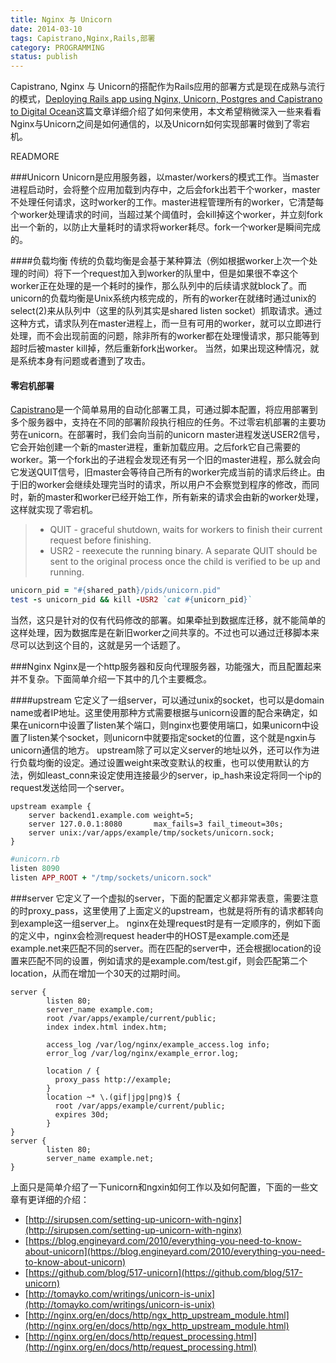 ```yaml
---
title: Nginx 与 Unicorn
date: 2014-03-10
tags: Capistrano,Nginx,Rails,部署
category: PROGRAMMING
status: publish
---
```

Capistrano, Nginx 与 Unicorn的搭配作为Rails应用的部署方式是现在成熟与流行的模式，[Deploying Rails app using Nginx, Unicorn, Postgres and Capistrano to Digital Ocean](https://coderwall.com/p/yz8cha)这篇文章详细介绍了如何来使用，本文希望稍微深入一些来看看Nginx与Unicorn之间是如何通信的，以及Unicorn如何实现部署时做到了零宕机。

READMORE

###Unicorn
Unicorn是应用服务器，以master/workers的模式工作。当master进程启动时，会将整个应用加载到内存中，之后会fork出若干个worker，master不处理任何请求，这时worker的工作。master进程管理所有的worker，它清楚每个worker处理请求的时间，当超过某个阈值时，会kill掉这个worker，并立刻fork出一个新的，以防止大量耗时的请求将worker耗尽。fork一个worker是瞬间完成的。

####负载均衡
传统的负载均衡是会基于某种算法（例如根据worker上次一个处理的时间）将下一个request加入到worker的队里中，但是如果很不幸这个worker正在处理的是一个耗时的操作，那么队列中的后续请求就block了。而unicorn的负载均衡是Unix系统内核完成的，所有的worker在就绪时通过unix的select(2)来从队列中（这里的队列其实是shared listen socket）抓取请求。通过这种方式，请求队列在master进程上，而一旦有可用的worker，就可以立即进行处理，而不会出现前面的问题，除非所有的worker都在处理慢请求，那只能等到超时后被master kill掉，然后重新fork出worker。
当然，如果出现这种情况，就是系统本身有问题或者遭到了攻击。

#### 零宕机部署
[Capistrano](http://capistranorb.com)是一个简单易用的自动化部署工具，可通过脚本配置，将应用部署到多个服务器中，支持在不同的部署阶段执行相应的任务。不过零宕机部署的主要功劳在unicorn。在部署时，我们会向当前的unicorn master进程发送USER2信号，它会开始创建一个新的master进程，重新加载应用。之后fork它自己需要的worker。第一个fork出的子进程会发现还有另一个旧的master进程，那么就会向它发送QUIT信号，旧master会等待自己所有的worker完成当前的请求后终止。由于旧的worker会继续处理完当时的请求，所以用户不会察觉到程序的修改，而同时，新的master和worker已经开始工作，所有新来的请求会由新的worker处理，这样就实现了零宕机。
> * QUIT - graceful shutdown, waits for workers to finish their current request before finishing.
> * USR2 - reexecute the running binary. A separate QUIT should be sent to the original process once the child is verified to be up and running.

```ruby
unicorn_pid = "#{shared_path}/pids/unicorn.pid"
test -s unicorn_pid && kill -USR2 `cat #{unicorn_pid}`
```
当然，这只是针对的仅有代码修改的部署。如果牵扯到数据库迁移，就不能简单的这样处理，因为数据库是在新旧worker之间共享的。不过也可以通过迁移脚本来尽可以达到这个目的，这就是另一个话题了。

###Nginx
Nginx是一个http服务器和反向代理服务器，功能强大，而且配置起来并不复杂。下面简单介绍一下其中的几个主要概念。

####upstream
它定义了一组server，可以通过unix的socket，也可以是domain name或者IP地址。这里使用那种方式需要根据与unicorn设置的配合来确定，如果在unicorn中设置了listen某个端口，则nginx也要使用端口，如果unicorn中设置了listen某个socket，则unicorn中就要指定socket的位置，这个就是ngxin与unicorn通信的地方。
upstream除了可以定义server的地址以外，还可以作为进行负载均衡的设定。通过设置weight来改变默认的权重，也可以使用默认的方法，例如least_conn来设定使用连接最少的server，ip_hash来设定将同一个ip的request发送给同一个server。

```nginx
upstream example {
    server backend1.example.com weight=5;
    server 127.0.0.1:8080       max_fails=3 fail_timeout=30s;
    server unix:/var/apps/example/tmp/sockets/unicorn.sock;
}
```

```ruby
#unicorn.rb
listen 8090
listen APP_ROOT + "/tmp/sockets/unicorn.sock"
```
###server
它定义了一个虚拟的server，下面的配置定义都非常表意，需要注意的时proxy_pass，这里使用了上面定义的upstream，也就是将所有的请求都转向到example这一组server上。
nginx在处理request时是有一定顺序的，例如下面的定义中，nginx会检测request header中的HOST是example.com还是example.net来匹配不同的server。而在匹配的server中，还会根据location的设置来匹配不同的设置，例如请求的是example.com/test.gif，则会匹配第二个location，从而在增加一个30天的过期时间。

```nginx
server {
        listen 80;
        server_name example.com;
        root /var/apps/example/current/public;
        index index.html index.htm;

        access_log /var/log/nginx/example_access.log info;
        error_log /var/log/nginx/example_error.log;

        location / {
          proxy_pass http://example;
        }
        location ~* \.(gif|jpg|png)$ {
          root /var/apps/example/current/public;
          expires 30d;
        }
}
server {
        listen 80;
        server_name example.net;
}
```

上面只是简单介绍了一下unicorn和ngxin如何工作以及如何配置，下面的一些文章有更详细的介绍：

* [http://sirupsen.com/setting-up-unicorn-with-nginx](http://sirupsen.com/setting-up-unicorn-with-nginx)
* [https://blog.engineyard.com/2010/everything-you-need-to-know-about-unicorn](https://blog.engineyard.com/2010/everything-you-need-to-know-about-unicorn)
* [https://github.com/blog/517-unicorn](https://github.com/blog/517-unicorn)
* [http://tomayko.com/writings/unicorn-is-unix](http://tomayko.com/writings/unicorn-is-unix)
* [http://nginx.org/en/docs/http/ngx_http_upstream_module.html](http://nginx.org/en/docs/http/ngx_http_upstream_module.html)
* [http://nginx.org/en/docs/http/request_processing.html](http://nginx.org/en/docs/http/request_processing.html)
